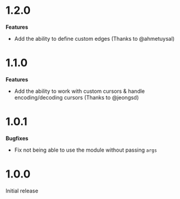 # 1.2.0

**Features**

- Add the ability to define custom edges (Thanks to @ahmetuysal)

# 1.1.0

**Features**

- Add the ability to work with custom cursors & handle encoding/decoding cursors (Thanks to
  @jeongsd)

# 1.0.1

**Bugfixes**

- Fix not being able to use the module without passing `args`

# 1.0.0

Initial release
